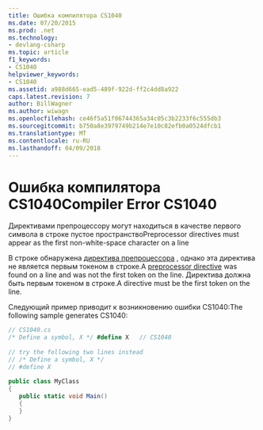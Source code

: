 ```yaml
---
title: Ошибка компилятора CS1040
ms.date: 07/20/2015
ms.prod: .net
ms.technology:
- devlang-csharp
ms.topic: article
f1_keywords:
- CS1040
helpviewer_keywords:
- CS1040
ms.assetid: a988d665-ead5-489f-922d-ff2c4dd8a922
caps.latest.revision: 7
author: BillWagner
ms.author: wiwagn
ms.openlocfilehash: ce46f5a51f06744365a34c05c3b2233f6c555db3
ms.sourcegitcommit: b750a8e3979749b214e7e10c82efb0a0524dfcb1
ms.translationtype: MT
ms.contentlocale: ru-RU
ms.lasthandoff: 04/09/2018
---
```

# <a name="compiler-error-cs1040"></a><span data-ttu-id="e517f-102">Ошибка компилятора CS1040</span><span class="sxs-lookup"><span data-stu-id="e517f-102">Compiler Error CS1040</span></span>
<span data-ttu-id="e517f-103">Директивами препроцессору могут находиться в качестве первого символа в строке пустое пространство</span><span class="sxs-lookup"><span data-stu-id="e517f-103">Preprocessor directives must appear as the first non-white-space character on a line</span></span>  
  
 <span data-ttu-id="e517f-104">В строке обнаружена [директива препроцессора](../../csharp/language-reference/preprocessor-directives/index.md) , однако эта директива не является первым токеном в строке.</span><span class="sxs-lookup"><span data-stu-id="e517f-104">A [preprocessor directive](../../csharp/language-reference/preprocessor-directives/index.md) was found on a line and was not the first token on the line.</span></span> <span data-ttu-id="e517f-105">Директива должна быть первым токеном в строке.</span><span class="sxs-lookup"><span data-stu-id="e517f-105">A directive must be the first token on the line.</span></span>  
  
 <span data-ttu-id="e517f-106">Следующий пример приводит к возникновению ошибки CS1040:</span><span class="sxs-lookup"><span data-stu-id="e517f-106">The following sample generates CS1040:</span></span>  
  
```csharp  
// CS1040.cs  
/* Define a symbol, X */ #define X   // CS1040  
  
// try the following two lines instead  
// /* Define a symbol, X */  
// #define X  
  
public class MyClass  
{  
   public static void Main()  
   {  
   }  
}  
```
